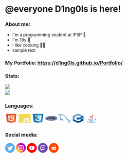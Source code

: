 # @everyone D1ng0ls is here!

### About me:
- I'm a programming student at IFSP 🏫
- I'm 19y 👶
- I like cooking 👨‍🍳
- sample text

### My Portfolio: <a href="https://d1ng0ls.github.io/Portfolio/">https://d1ng0ls.github.io/Portfolio/</a>

### Stats:
<div>
  <img height="180em" src="https://github-readme-stats.vercel.app/api?username=D1ng0ls&show_icons=true&theme=dark&include_all_commits=true&count_private=true"/><br>
  <img height="180em" src="https://github-readme-stats.vercel.app/api/top-langs/?username=D1ng0ls&layout=compact&langs_count=16&theme=dark"/>
</div>

### Languages:
<div>
  <img align="center" height="30" width="40" src="https://raw.githubusercontent.com/devicons/devicon/master/icons/html5/html5-original.svg">
  <img align="center" height="30" width="40" src="https://raw.githubusercontent.com/devicons/devicon/master/icons/javascript/javascript-plain.svg">
  <img align="center" height="30" width="40" src="https://raw.githubusercontent.com/devicons/devicon/master/icons/css3/css3-original.svg">
  <img align="center" height="30" width="40" src="https://raw.githubusercontent.com/devicons/devicon/master/icons/php/php-original.svg">
  <img align="center" height="30" width="40" src="https://raw.githubusercontent.com/devicons/devicon/master/icons/mysql/mysql-original.svg">
  <img align="center" height="30" width="40" src="https://raw.githubusercontent.com/devicons/devicon/master/icons/cplusplus/cplusplus-original.svg">
  <img align="center" height="30" width="40" src="https://raw.githubusercontent.com/devicons/devicon/master/icons/java/java-original.svg">
</div>

##
### Social media:
<div>
  <a href="https://twitter.com/D1ng0ls" target="_blank"><img height="32" width="32" src="twitter.png" target="_blank"></a>
  <a href="https://instagram.com/D1ng0ls" target="_blank"><img height="32" width="32" src="instagram.png" target="_blank"></a>
  <a href="https://www.youtube.com/D1ng0ls" target="_blank"><img height="32" width="32" src="youtube.png" target="_blank"></a>
 	<a href="https://www.twitch.tv/D1ng0ls" target="_blank"><img height="32" width="32" src="twitch.png" target="_blank"></a>
  <a href="https://www.reddit.com/user/D1ng0ls" target="_blank"><img height="32" width="32" src="reddit.png" target="_blank"></a>
</div>
